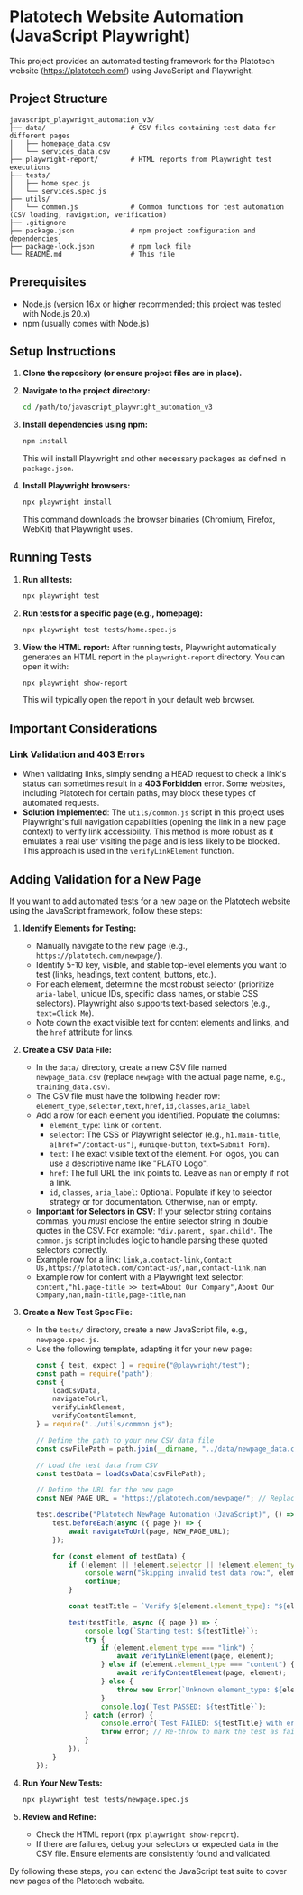 # Platotech Website Automation (JavaScript Playwright)

This project provides an automated testing framework for the Platotech website (https://platotech.com/) using JavaScript and Playwright.

## Project Structure

```
javascript_playwright_automation_v3/
├── data/                     # CSV files containing test data for different pages
│   ├── homepage_data.csv
│   └── services_data.csv
├── playwright-report/        # HTML reports from Playwright test executions
├── tests/
│   ├── home.spec.js
│   └── services.spec.js
├── utils/
│   └── common.js             # Common functions for test automation (CSV loading, navigation, verification)
├── .gitignore
├── package.json              # npm project configuration and dependencies
├── package-lock.json         # npm lock file
└── README.md                 # This file
```

## Prerequisites

*   Node.js (version 16.x or higher recommended; this project was tested with Node.js 20.x)
*   npm (usually comes with Node.js)

## Setup Instructions

1.  **Clone the repository (or ensure project files are in place).**

2.  **Navigate to the project directory:**
    ```bash
    cd /path/to/javascript_playwright_automation_v3
    ```

3.  **Install dependencies using npm:**
    ```bash
    npm install
    ```
    This will install Playwright and other necessary packages as defined in `package.json`.

4.  **Install Playwright browsers:**
    ```bash
    npx playwright install
    ```
    This command downloads the browser binaries (Chromium, Firefox, WebKit) that Playwright uses.

## Running Tests

1.  **Run all tests:**
    ```bash
    npx playwright test
    ```

2.  **Run tests for a specific page (e.g., homepage):**
    ```bash
    npx playwright test tests/home.spec.js
    ```

3.  **View the HTML report:**
    After running tests, Playwright automatically generates an HTML report in the `playwright-report` directory. You can open it with:
    ```bash
    npx playwright show-report
    ```
    This will typically open the report in your default web browser.

## Important Considerations

### Link Validation and 403 Errors

*   When validating links, simply sending a HEAD request to check a link's status can sometimes result in a **403 Forbidden** error. Some websites, including Platotech for certain paths, may block these types of automated requests.
*   **Solution Implemented**: The `utils/common.js` script in this project uses Playwright's full navigation capabilities (opening the link in a new page context) to verify link accessibility. This method is more robust as it emulates a real user visiting the page and is less likely to be blocked. This approach is used in the `verifyLinkElement` function.

## Adding Validation for a New Page

If you want to add automated tests for a new page on the Platotech website using the JavaScript framework, follow these steps:

1.  **Identify Elements for Testing:**
    *   Manually navigate to the new page (e.g., `https://platotech.com/newpage/`).
    *   Identify 5-10 key, visible, and stable top-level elements you want to test (links, headings, text content, buttons, etc.).
    *   For each element, determine the most robust selector (prioritize `aria-label`, unique IDs, specific class names, or stable CSS selectors). Playwright also supports text-based selectors (e.g., `text=Click Me`).
    *   Note down the exact visible text for content elements and links, and the `href` attribute for links.

2.  **Create a CSV Data File:**
    *   In the `data/` directory, create a new CSV file named `newpage_data.csv` (replace `newpage` with the actual page name, e.g., `training_data.csv`).
    *   The CSV file must have the following header row:
        `element_type,selector,text,href,id,classes,aria_label`
    *   Add a row for each element you identified. Populate the columns:
        *   `element_type`: `link` or `content`.
        *   `selector`: The CSS or Playwright selector (e.g., `h1.main-title`, `a[href="/contact-us"]`, `#unique-button`, `text=Submit Form`).
        *   `text`: The exact visible text of the element. For logos, you can use a descriptive name like "PLATO Logo".
        *   `href`: The full URL the link points to. Leave as `nan` or empty if not a link.
        *   `id`, `classes`, `aria_label`: Optional. Populate if key to selector strategy or for documentation. Otherwise, `nan` or empty.
    *   **Important for Selectors in CSV**: If your selector string contains commas, you *must* enclose the entire selector string in double quotes in the CSV. For example: `"div.parent, span.child"`. The `common.js` script includes logic to handle parsing these quoted selectors correctly.
    *   Example row for a link:
        `link,a.contact-link,Contact Us,https://platotech.com/contact-us/,nan,contact-link,nan`
    *   Example row for content with a Playwright text selector:
        `content,"h1.page-title >> text=About Our Company",About Our Company,nan,main-title,page-title,nan`

3.  **Create a New Test Spec File:**
    *   In the `tests/` directory, create a new JavaScript file, e.g., `newpage.spec.js`.
    *   Use the following template, adapting it for your new page:
        ```javascript
        const { test, expect } = require("@playwright/test");
        const path = require("path");
        const {
            loadCsvData,
            navigateToUrl,
            verifyLinkElement,
            verifyContentElement,
        } = require("../utils/common.js");

        // Define the path to your new CSV data file
        const csvFilePath = path.join(__dirname, "../data/newpage_data.csv");

        // Load the test data from CSV
        const testData = loadCsvData(csvFilePath);

        // Define the URL for the new page
        const NEW_PAGE_URL = "https://platotech.com/newpage/"; // Replace with actual URL

        test.describe("Platotech NewPage Automation (JavaScript)", () => {
            test.beforeEach(async ({ page }) => {
                await navigateToUrl(page, NEW_PAGE_URL);
            });

            for (const element of testData) {
                if (!element || !element.selector || !element.element_type) {
                    console.warn("Skipping invalid test data row:", element);
                    continue;
                }

                const testTitle = `Verify ${element.element_type}: "${element.text || element.id || element.selector}"`;

                test(testTitle, async ({ page }) => {
                    console.log(`Starting test: ${testTitle}`);
                    try {
                        if (element.element_type === "link") {
                            await verifyLinkElement(page, element);
                        } else if (element.element_type === "content") {
                            await verifyContentElement(page, element);
                        } else {
                            throw new Error(`Unknown element_type: ${element.element_type} for selector ${element.selector}`);
                        }
                        console.log(`Test PASSED: ${testTitle}`);
                    } catch (error) {
                        console.error(`Test FAILED: ${testTitle} with error: ${error.message}`);
                        throw error; // Re-throw to mark the test as failed
                    }
                });
            }
        });
        ```

4.  **Run Your New Tests:**
    ```bash
    npx playwright test tests/newpage.spec.js
    ```

5.  **Review and Refine:**
    *   Check the HTML report (`npx playwright show-report`).
    *   If there are failures, debug your selectors or expected data in the CSV file. Ensure elements are consistently found and validated.

By following these steps, you can extend the JavaScript test suite to cover new pages of the Platotech website.

